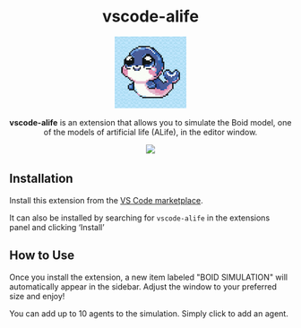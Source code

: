 <div align='center'>

# vscode-alife
![](/icon.png)

</div>

<p align="center">
<strong>vscode-alife</strong> is an extension that allows you to simulate the Boid model, one of the models of artificial life (ALife), in the editor window.
</p>

<p align="center">
  <img src="https://github.com/user-attachments/assets/e4140351-ff08-4e3d-ae97-387979ecdcfd"/>
</p>

## Installation

Install this extension from the [VS Code marketplace](https://marketplace.visualstudio.com/items?itemName=hirodesu85.vscode-alife).

It can also be installed by searching for `vscode-alife` in the extensions panel and clicking ‘Install’

## How to Use
Once you install the extension, a new item labeled "BOID SIMULATION" will automatically appear in the sidebar. Adjust the window to your preferred size and enjoy!

You can add up to 10 agents to the simulation. Simply click to add an agent.
